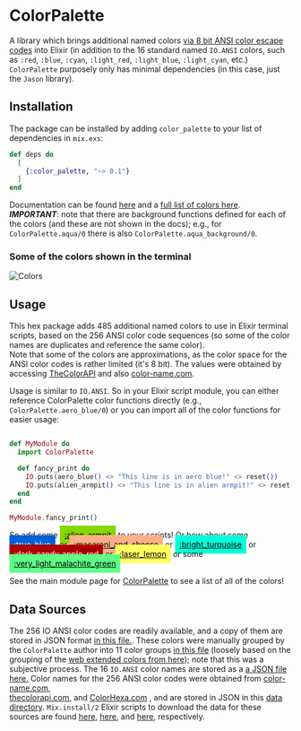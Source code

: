# ColorPalette

A library which brings additional named colors [via 8 bit ANSI color escape codes](https://en.wikipedia.org/wiki/ANSI_escape_code#8-bit)
into Elixir (in addition to the 16 standard named `IO.ANSI` colors, such as `:red`, `:blue`, `:cyan`, 
`:light_red`, `:light_blue`, `:light_cyan`, etc.) `ColorPalette` purposely only has minimal dependencies (in
this case, just the `Jason` library).

## Installation

The package can be installed by adding `color_palette` to your list of dependencies in `mix.exs`:

```elixir
def deps do
  [
    {:color_palette, "~> 0.1"}
  ]
end
```

Documentation can be found [here](https://hexdocs.pm/color_palette/readme.html) and a 
[full list of colors here](https://hexdocs.pm/color_palette/ColorPalette.html#summary).
***IMPORTANT***: note that there are background functions defined for each of the colors (and these are 
not shown in the docs); e.g., for `ColorPalette.aqua/0` there is also `ColorPalette.aqua_background/0`.


### Some of the colors shown in the terminal 

![Colors](https://raw.github.com/woodward/color_palette/master/assets/colors-in-terminal.png)

## Usage

This hex package adds 485 additional named colors to use in Elixir terminal scripts, based on 
the 256 ANSI color code sequences (so some of the color names are duplicates and reference the same color).  
Note that some of the colors are approximations, as the color space for the ANSI color codes is rather 
limited (it's 8 bit).  The values were obtained by accessing [TheColorAPI](https://www.thecolorapi.com/) and 
also [color-name.com](https://www.color-name.com/).

Usage is similar to `IO.ANSI`.  So in your Elixir script module, you can either reference ColorPalette
color functions directly (e.g., `ColorPalette.aero_blue/0`) or you can import all of the color functions
for easier usage:

```elixir

def MyModule do
  import ColorPalette

  def fancy_print do
    IO.puts(aero_blue() <> "This line is in aero blue!" <> reset())
    IO.puts(alien_armpit() <> "This line is in alien armpit!" <> reset())
  end
end

MyModule.fancy_print()
```

So add some 
<a href="https://hexdocs.pm/color_palette/ColorPalette.html#alien_armpit/0" style="padding: 0.5rem; color: black; background-color: #87d700;">:alien_armpit</a>
to your scripts!  Or how about some
<a href="https://hexdocs.pm/color_palette/ColorPalette.html#true_blue/0" style="padding: 0.5rem; color: white; background-color: #005fd7;">:true_blue</a>,
or 
<a href="https://hexdocs.pm/color_palette/ColorPalette.html#macaroni_and_cheese/0" style="padding: 0.5rem; color: black; background-color: #ffaf87;">:macaroni_and_cheese</a>
or 
<a href="https://hexdocs.pm/color_palette/ColorPalette.html#bright_turquoise/0" style="padding: 0.5rem; color: black; background-color: #00ffd7;">:bright_turquoise</a>
or 
<a href="https://hexdocs.pm/color_palette/ColorPalette.html#dark_candy_apple_red/0" style="padding: 0.5rem; color: white; background-color: #af0000;">:dark_candy_apple_red</a>
or 
<a href="https://hexdocs.pm/color_palette/ColorPalette.html#laser_lemon/0" style="padding: 0.5rem; color: black; background-color: #ffff5f;">:laser_lemon</a>
or some
<a href="https://hexdocs.pm/color_palette/ColorPalette.html#very_light_malachite_green/0" style="padding: 0.5rem; color: black; background-color: #5fff87;">:very_light_malachite_green</a>

See the main module page for [ColorPalette](https://hexdocs.pm/color_palette/ColorPalette.html) to see a list of all of the colors!

## Data Sources

The 256 IO ANSI color codes are readily available, and a copy of them are stored in JSON format 
[in this file.](https://github.com/woodward/color_palette/blob/main/lib/color_palette/data/ansi_color_codes.json).
These colors were manually grouped by the `ColorPalette` author into 11 color groups 
[in this file](https://github.com/woodward/color_palette/blob/main/lib/color_palette/data/ansi_color_codes_by_group.json) 
(loosely based on the grouping of the [web extended colors from here](https://en.wikipedia.org/wiki/Web_colors#Extended_colors));
note that this was a subjective process.
The 16 `IO.ANSI` color names are stored as a [a JSON file here.](https://github.com/woodward/color_palette/blob/main/lib/color_palette/data/ansi_color_names.json)
Color names for the 256 ANSI color codes were obtained from [color-name.com](https://www.color-name.com/),  
[thecolorapi.com](https://www.thecolorapi.com/), and [ColorHexa.com](https://www.colorhexa.com/) , and are
stored in JSON in this [data directory](https://github.com/woodward/color_palette/blob/main/lib/color_palette/data/).
`Mix.install/2` Elixir scripts to download the data for these sources are found [here](https://github.com/woodward/color_palette/blob/main/bin/download_color-name_data.exs), [here](https://github.com/woodward/color_palette/blob/main/bin/download_thecolorapi_data.exs), and 
[here](https://github.com/woodward/color_palette/blob/main/bin/download_colorhexa_data.exs), respectively.